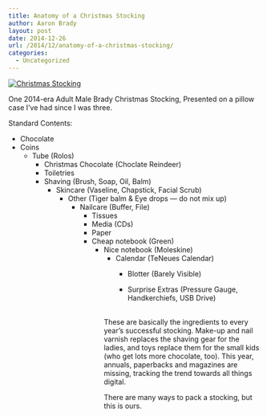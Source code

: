 ```yaml
---
title: Anatomy of a Christmas Stocking
author: Aaron Brady
layout: post
date: 2014-12-26
url: /2014/12/anatomy-of-a-christmas-stocking/
categories:
  - Uncategorized
---
```

[![Christmas Stocking][1]][2]

One 2014-era Adult Male Brady Christmas Stocking, Presented on a pillow case I&rsquo;ve had since I was three.

Standard Contents:

  * Chocolate
  * Coins 
      * Tube (Rolos) 
          * Christmas Chocolate (Choclate Reindeer) </ul> 
              * Toiletries
              * Shaving (Brush, Soap, Oil, Balm) 
                  * Skincare (Vaseline, Chapstick, Facial Scrub) 
                      * Other (Tiger balm & Eye drops &mdash; do not mix up) 
                          * Nailcare (Buffer, File) 
                              * Tissues </ul> 
                                  * Media (CDs)
                                  * Paper
                                  * Cheap notebook (Green) 
                                      * Nice notebook (Moleskine) 
                                          * Calendar (TeNeues Calendar) 
                                              * Blotter (Barely Visible) </ul> 
                                                  * Surprise Extras (Pressure Gauge, Handkerchiefs, USB Drive)</ul> 
                                                &nbsp;
                                                
                                                These are basically the ingredients to every year&rsquo;s successful stocking. Make-up and nail varnish replaces the shaving gear for the ladies, and toys replace them for the small kids (who get lots more chocolate, too). This year, annuals, paperbacks and magazines are missing, tracking the trend towards all things digital.
                                                
                                                There are many ways to pack a stocking, but this is ours.

 [1]: https://farm9.staticflickr.com/8659/16109935545_840c5216ab_b.jpg
 [2]: https://www.flickr.com/photos/insomnike/16109935545 "Christmas
Stocking by Aaron Brady, on Flickr"


